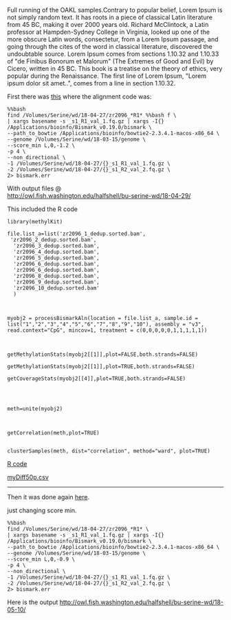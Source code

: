 Full running of the OAKL samples.Contrary to popular belief, Lorem Ipsum is not simply random text. It has roots in a piece of classical Latin literature from 45 BC, making it over 2000 years old. Richard McClintock, a Latin professor at Hampden-Sydney College in Virginia, looked up one of the more obscure Latin words, consectetur, from a Lorem Ipsum passage, and going through the cites of the word in classical literature, discovered the undoubtable source. Lorem Ipsum comes from sections 1.10.32 and 1.10.33 of "de Finibus Bonorum et Malorum" (The Extremes of Good and Evil) by Cicero, written in 45 BC. This book is a treatise on the theory of ethics, very popular during the Renaissance. The first line of Lorem Ipsum, "Lorem ipsum dolor sit amet..", comes from a line in section 1.10.32. 




First there was [this](https://github.com/sr320/nb-2018/blob/master/C_virginica/17-OAKL-fullpipe-mk.ipynb) where the alignment code was:

```
%%bash
find /Volumes/Serine/wd/18-04-27/zr2096_*R1* %%bash f \
| xargs basename -s _s1_R1_val_1.fq.gz | xargs -I{} /Applications/bioinfo/Bismark_v0.19.0/bismark \
--path_to_bowtie /Applications/bioinfo/bowtie2-2.3.4.1-macos-x86_64 \
--genome /Volumes/Serine/wd/18-03-15/genome \
--score_min L,0,-1.2 \
-p 4 \
--non_directional \
-1 /Volumes/Serine/wd/18-04-27/{}_s1_R1_val_1.fq.gz \
-2 /Volumes/Serine/wd/18-04-27/{}_s1_R2_val_2.fq.gz \
2> bismark.err
```

With output files @      
http://owl.fish.washington.edu/halfshell/bu-serine-wd/18-04-29/

This included the R code

```
library(methylKit)

file.list_a=list('zr2096_1_dedup.sorted.bam',
 'zr2096_2_dedup.sorted.bam',
  'zr2096_3_dedup.sorted.bam',
  'zr2096_4_dedup.sorted.bam',
  'zr2096_5_dedup.sorted.bam',
  'zr2096_6_dedup.sorted.bam',
  'zr2096_6_dedup.sorted.bam',
  'zr2096_8_dedup.sorted.bam',
  'zr2096_9_dedup.sorted.bam',
  'zr2096_10_dedup.sorted.bam'
  )



myobj2 = processBismarkAln(location = file.list_a, sample.id = list("1","2","3","4","5","6","7","8","9","10"), assembly = "v3", read.context="CpG", mincov=1, treatment = c(0,0,0,0,0,1,1,1,1,1))



getMethylationStats(myobj2[[1]],plot=FALSE,both.strands=FALSE)

getMethylationStats(myobj2[[1]],plot=TRUE,both.strands=FALSE)

getCoverageStats(myobj2[[4]],plot=TRUE,both.strands=FALSE)




meth=unite(myobj2)



getCorrelation(meth,plot=TRUE)


clusterSamples(meth, dist="correlation", method="ward", plot=TRUE)
```

[R code](http://htmlpreview.github.io/?https://github.com/sr320/nb-2018/blob/master/C_virginica/R/0510/md/mk-02.html)

[myDiff50p.csv](https://github.com/sr320/nb-2018/blob/master/C_virginica/R/0510/analyses/myDiff50p.csv)




---

Then it was done again [here](https://github.com/sr320/nb-2018/blob/master/C_virginica/19-OAKL-fullpipe-mk.ipynb).

just changing score min.

```
%%bash
find /Volumes/Serine/wd/18-04-27/zr2096_*R1* \
| xargs basename -s _s1_R1_val_1.fq.gz | xargs -I{} /Applications/bioinfo/Bismark_v0.19.0/bismark \
--path_to_bowtie /Applications/bioinfo/bowtie2-2.3.4.1-macos-x86_64 \
--genome /Volumes/Serine/wd/18-03-15/genome \
--score_min L,0,-0.9 \
-p 4 \
--non_directional \
-1 /Volumes/Serine/wd/18-04-27/{}_s1_R1_val_1.fq.gz \
-2 /Volumes/Serine/wd/18-04-27/{}_s1_R2_val_2.fq.gz \
2> bismark.err
```  

Here is the output
http://owl.fish.washington.edu/halfshell/bu-serine-wd/18-05-10/


